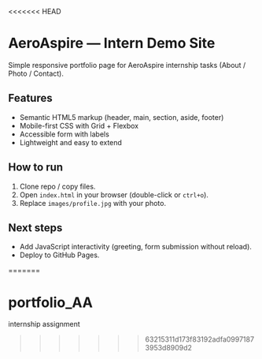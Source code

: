 <<<<<<< HEAD
# AeroAspire — Intern Demo Site

Simple responsive portfolio page for AeroAspire internship tasks (About / Photo / Contact).

## Features
- Semantic HTML5 markup (header, main, section, aside, footer)
- Mobile-first CSS with Grid + Flexbox
- Accessible form with labels
- Lightweight and easy to extend

## How to run
1. Clone repo / copy files.
2. Open `index.html` in your browser (double-click or `ctrl+o`).
3. Replace `images/profile.jpg` with your photo.

## Next steps
- Add JavaScript interactivity (greeting, form submission without reload).
- Deploy to GitHub Pages.

=======
# portfolio_AA
internship assignment
>>>>>>> 63215311d173f83192adfa09971873953d8909d2
